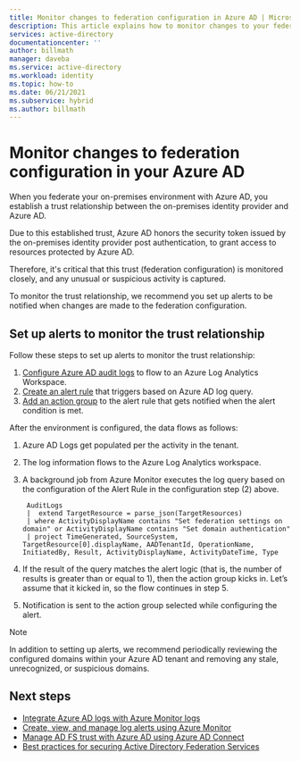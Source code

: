 ```yaml
---
title: Monitor changes to federation configuration in Azure AD | Microsoft Docs
description: This article explains how to monitor changes to your federation configuration with Azure AD.
services: active-directory
documentationcenter: ''
author: billmath
manager: daveba
ms.service: active-directory
ms.workload: identity
ms.topic: how-to
ms.date: 06/21/2021
ms.subservice: hybrid
ms.author: billmath
---
```



# Monitor changes to federation configuration in your Azure AD

When you federate your on-premises environment with Azure AD, you establish a trust relationship between the on-premises identity provider and Azure AD. 

Due to this established trust, Azure AD honors the security token issued by the on-premises identity provider post authentication, to grant access to resources protected by Azure AD. 

Therefore, it's critical that this trust (federation configuration) is monitored closely, and any unusual or suspicious activity is captured.

To monitor the trust relationship, we recommend you set up alerts to be notified when changes are made to the federation configuration.


## Set up alerts to monitor the trust relationship

Follow these steps to set up alerts to monitor the trust relationship:

1. [Configure Azure AD audit logs](../../active-directory/reports-monitoring/howto-integrate-activity-logs-with-log-analytics.md) to flow to an Azure Log Analytics Workspace. 
2. [Create an alert rule](https://docs.microsoft.com/azure/azure-monitor/alerts/alerts-log) that triggers based on Azure AD log query. 
3. [Add an action group](https://docs.microsoft.com/azure/azure-monitor/alerts/action-groups) to the alert rule that gets notified when the alert condition is met.  

After the environment is configured, the data flows as follows: 

 1. Azure AD Logs get populated per the activity in the tenant.  
 2. The log information flows to the Azure Log Analytics workspace.  
 3. A background job from Azure Monitor executes the log query based on the configuration of the Alert Rule in the configuration step (2) above.  
    ```
     AuditLogs 
     |  extend TargetResource = parse_json(TargetResources) 
     | where ActivityDisplayName contains "Set federation settings on domain" or ActivityDisplayName contains "Set domain authentication" 
     | project TimeGenerated, SourceSystem, TargetResource[0].displayName, AADTenantId, OperationName, InitiatedBy, Result, ActivityDisplayName, ActivityDateTime, Type 
     ```
     
 4. If the result of the query matches the alert logic (that is, the number of results is greater than or equal to 1), then the action group kicks in. Let’s assume that it kicked in, so the flow continues in step 5.  
 5. Notification is sent to the action group selected while configuring the alert.

 > [!NOTE]
 >  In addition to setting up alerts, we recommend periodically reviewing the configured domains within your Azure AD tenant and removing any stale, unrecognized, or suspicious domains. 




## Next steps

- [Integrate Azure AD logs with Azure Monitor logs](../../active-directory/reports-monitoring/howto-integrate-activity-logs-with-log-analytics.md)
- [Create, view, and manage log alerts using Azure Monitor](https://docs.microsoft.com/azure/azure-monitor/alerts/alerts-log)
- [Manage AD FS trust with Azure AD using Azure AD Connect](how-to-connect-azure-ad-trust.md)
- [Best practices for securing Active Directory Federation Services](https://docs.microsoft.com/windows-server/identity/ad-fs/deployment/best-practices-securing-ad-fs)
